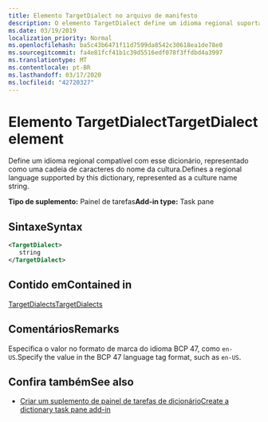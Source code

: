 ```yaml
---
title: Elemento TargetDialect no arquivo de manifesto
description: O elemento TargetDialect define um idioma regional suportado por esse dicionário, representado como uma cadeia de caracteres de nome de cultura.
ms.date: 03/19/2019
localization_priority: Normal
ms.openlocfilehash: ba5c43b6471f11d7599da8542c30618ea1de78e0
ms.sourcegitcommit: fa4e81fcf41b1c39d5516edf078f3ffdbd4a3997
ms.translationtype: MT
ms.contentlocale: pt-BR
ms.lasthandoff: 03/17/2020
ms.locfileid: "42720327"
---
```

# <a name="targetdialect-element"></a><span data-ttu-id="def47-103">Elemento TargetDialect</span><span class="sxs-lookup"><span data-stu-id="def47-103">TargetDialect element</span></span>

<span data-ttu-id="def47-104">Define um idioma regional compatível com esse dicionário, representado como uma cadeia de caracteres do nome da cultura.</span><span class="sxs-lookup"><span data-stu-id="def47-104">Defines a regional language supported by this dictionary, represented as a culture name string.</span></span>

<span data-ttu-id="def47-105">**Tipo de suplemento:** Painel de tarefas</span><span class="sxs-lookup"><span data-stu-id="def47-105">**Add-in type:** Task pane</span></span>

## <a name="syntax"></a><span data-ttu-id="def47-106">Sintaxe</span><span class="sxs-lookup"><span data-stu-id="def47-106">Syntax</span></span>

```XML
<TargetDialect>
   string 
</TargetDialect>
```

## <a name="contained-in"></a><span data-ttu-id="def47-107">Contido em</span><span class="sxs-lookup"><span data-stu-id="def47-107">Contained in</span></span>

[<span data-ttu-id="def47-108">TargetDialects</span><span class="sxs-lookup"><span data-stu-id="def47-108">TargetDialects</span></span>](targetdialects.md)

## <a name="remarks"></a><span data-ttu-id="def47-109">Comentários</span><span class="sxs-lookup"><span data-stu-id="def47-109">Remarks</span></span>

<span data-ttu-id="def47-110">Especifica o valor no formato de marca do idioma BCP 47, como `en-US`.</span><span class="sxs-lookup"><span data-stu-id="def47-110">Specify the value in the BCP 47 language tag format, such as  `en-US`.</span></span>

## <a name="see-also"></a><span data-ttu-id="def47-111">Confira também</span><span class="sxs-lookup"><span data-stu-id="def47-111">See also</span></span>

- [<span data-ttu-id="def47-112">Criar um suplemento de painel de tarefas de dicionário</span><span class="sxs-lookup"><span data-stu-id="def47-112">Create a dictionary task pane add-in</span></span>](../../word/dictionary-task-pane-add-ins.md)

